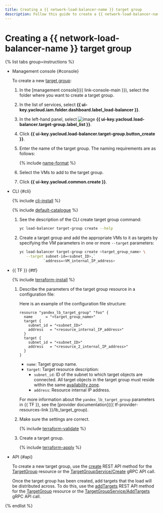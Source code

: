 ```yaml
---
title: Creating a {{ network-load-balancer-name }} target group
description: Follow this guide to create a {{ network-load-balancer-name }} target group.
---
```


# Creating a {{ network-load-balancer-name }} target group

{% list tabs group=instructions %}

- Management console {#console}

   To create a new [target group](../concepts/target-resources.md):

   1. In the [management console]({{ link-console-main }}), select the folder where you want to create a target group.
   1. In the list of services, select **{{ ui-key.yacloud.iam.folder.dashboard.label_load-balancer }}**.
   1. In the left-hand panel, select ![image](../../_assets/console-icons/target.svg) **{{ ui-key.yacloud.load-balancer.target-group.label_list }}**.
   1. Click **{{ ui-key.yacloud.load-balancer.target-group.button_create }}**.
   1. Enter the name of the target group. The naming requirements are as follows:

      {% include [name-format](../../_includes/name-format.md) %}

   1. Select the VMs to add to the target group.
   1. Click **{{ ui-key.yacloud.common.create }}**.

- CLI {#cli}

   {% include [cli-install](../../_includes/cli-install.md) %}

   {% include [default-catalogue](../../_includes/default-catalogue.md) %}

   1. See the description of the CLI create target group command:

      ```bash
      yc load-balancer target-group create --help
      ```

   1. Create a target group and add the appropriate VMs to it as targets by specifying the VM parameters in one or more `--target` parameters:

      ```bash
      yc load-balancer target-group create <target_group_name> \
         --target subnet-id=<subnet_ID>,`
                 `address=<VM_internal_IP_address>
      ```

- {{ TF }} {#tf}

   {% include [terraform-install](../../_includes/terraform-install.md) %}

   1. Describe the parameters of the target group resource in a configuration file:

      Here is an example of the configuration file structure:

      ```hcl
      resource "yandex_lb_target_group" "foo" {
        name      = "<target_group_name>"
        target {
          subnet_id = "<subnet_ID>"
          address   = "<resource_internal_IP_address>"
        }
        target {
          subnet_id = "<subnet_ID>"
          address   = "<resource_2_internal_IP_address>"
        }
      }
      ```

      * `name`: Target group name.
      * `target`: Target resource description:
         * `subnet_id`: ID of the subnet to which target objects are connected. All target objects in the target group must reside within the same [availability zone](../../overview/concepts/geo-scope.md).
         * `address`: Resource internal IP address.

      For more information about the `yandex_lb_target_group` parameters in {{ TF }}, see the [provider documentation]({{ tf-provider-resources-link }}/lb_target_group).

   1. Make sure the settings are correct.

      {% include [terraform-validate](../../_includes/mdb/terraform/validate.md) %}

   1. Create a target group.

      {% include [terraform-apply](../../_includes/mdb/terraform/apply.md) %}

- API {#api}

   To create a new target group, use the [create](../api-ref/TargetGroup/create.md) REST API method for the [TargetGroup](../api-ref/TargetGroup/index.md) resource or the [TargetGroupService/Create](../api-ref/grpc/TargetGroup/create.md) gRPC API call.

   Once the target group has been created, add targets that the load will be distributed across. To do this, use the [addTargets](../api-ref/TargetGroup/addTargets) REST API method for the [TargetGroup](../api-ref/TargetGroup/index.md) resource or the [TargetGroupService/AddTargets](../api-ref/grpc/TargetGroup/addTargets.md) gRPC API call.

{% endlist %}
